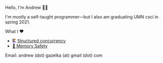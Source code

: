 Hello, I'm Andrew 👋🏼

I'm mostly a self-taught programmer—but I also am graduating UMN csci in spring 2021.

What I ❤️
- <img src=".github/kotlin.png" alt="Kotlin Emoji" width="12" height="whatever"> [Structured concurrency](https://vorpus.org/blog/notes-on-structured-concurrency-or-go-statement-considered-harmful/)
- [🦀 Memory Safety](https://www.rust-lang.org/)

Email: andrew (dot) gazelka (at) gmail (dot) com 
